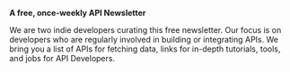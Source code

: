 **A free, once-weekly API Newsletter**

We are two indie developers curating this free newsletter. Our focus is on developers who are regularly involved in building or integrating APIs. We bring you a list of APIs for fetching data, links for in-depth tutorials, tools, and jobs for API Developers.
